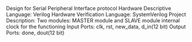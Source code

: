 Design for Serial Peripheral Interface protocol
Hardware Descriptive Language: Verilog
Hardware Verification Language: SystemVerilog
Project Description:
  Two modules: MASTER module and SLAVE module
  internal clock for the functioning
  Input Ports: clk, rst, new_data, d_in(12 bit)
  Output Ports: done, dout(12 bit)
